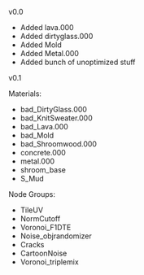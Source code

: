 v0.0
 - Added lava.000
 - Added dirtyglass.000
 - Added Mold
 - Added Metal.000
 - Added bunch of unoptimized stuff

v0.1

Materials:
 - bad_DirtyGlass.000
 - bad_KnitSweater.000
 - bad_Lava.000
 - bad_Mold
 - bad_Shroomwood.000
 - concrete.000
 - metal.000
 - shroom_base
 - S_Mud

Node Groups:
 - TileUV
 - NormCutoff
 - Voronoi_F1DTE
 - Noise_objrandomizer
 - Cracks
 - CartoonNoise
 - Voronoi_triplemix
